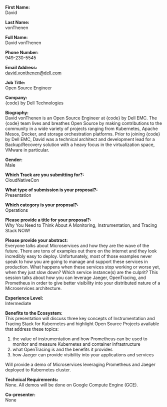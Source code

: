 **First Name:**  
David

**Last Name:**  
vonThenen

**Full Name:**  
David vonThenen

**Phone Number:**  
949-230-5545

**Email Address:**  
david.vonthenen@dell.com

**Job Title:**  
Open Source Engineer

**Company:**  
{code} by Dell Technologies

**Biography:**  
David vonThenen is an Open Source Engineer at {code} by Dell EMC. The {code} team lives and breathes Open Source by making contributions to the community in a wide variety of projects ranging from Kubernetes, Apache Mesos, Docker, and storage orchestration platforms. Prior to joining {code} by Dell EMC, David was a technical architect and development lead for a Backup/Recovery solution with a heavy focus in the virtualization space, VMware in particular.

**Gender:**  
Male

**Which Track are you submitting for?:**  
CloudNativeCon

**What type of submission is your proposal?:**  
Presentation

**Which category is your proposal?:**  
Operations

**Please provide a title for your proposal?:**  
Why You Need to Think About A Monitoring, Instrumentation, and Tracing Stack NOW!

**Please provide your abstract:**  
Everyone talks about Microservices and how they are the wave of the future. There are tons of examples out there on the internet and they look incredibly easy to deploy. Unfortunately, most of those examples never speak to how you are going to manage and support these services in production. What happens when these services stop working or worse yet, when they just slow down? Which service instance(s) are the culprit? This session talks about how you can leverage Jaeger, OpenTracing, and Prometheus in order to give better visibility into your distributed nature of a Microservices architecture.

**Experience Level:**  
Intermediate

**Benefits to the Ecosystem:**  
This presentation will discuss three key concepts of Instrumentation and Tracing Stack for Kubernetes and highlight Open Source Projects available that address these topics:
1) the value of instrumentation and how Prometheus can be used to monitor and measure Kubernetes and container infrastructure
2) what OpenTracing is and the benefits it provides
3) how Jaeger can provide visibility into your applications and services

Will provide a demo of Microservices leveraging Prometheus and Jaeger deployed to Kubernetes cluster.

**Technical Requirements:**  
None. All demos will be done on Google Compute Engine (GCE).

**Co-presenter:**  
None
